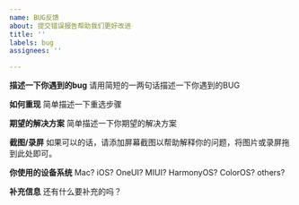 ```yaml
---
name: BUG反馈
about: 提交错误报告帮助我们更好改进
title: ''
labels: bug
assignees: ''

---
```


**描述一下你遇到的bug**
请用简短的一两句话描述一下你遇到的BUG

**如何重现**
简单描述一下重选步骤

**期望的解决方案**
简单描述一下你期望的解决方案

**截图/录屏**
如果可以的话，请添加屏幕截图以帮助解释你的问题，将图片或录屏拖到此处即可。

**你使用的设备系统**
Mac? iOS? OneUI? MIUI? HarmonyOS? ColorOS? others? 

**补充信息**
还有什么要补充的吗？

